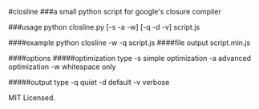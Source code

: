 #closline
###a small python script for google's closure compiler

###usage
    python closline.py [-s -a -w] [-q -d -v] script.js
    
####example
    python closline -w -q script.js
####file output
    script.min.js
    
####options
#####optimization type
    -s      simple optimization
    -a      advanced optimization
    -w      whitespace only

#####output type
    -q      quiet
    -d      default
    -v      verbose
    
MIT Licensed.
